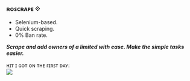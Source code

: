 ### ʀᴏꜱᴄʀᴀᴘᴇ ⟐ ###

* Selenium-based.
* Quick scraping.
* 0% Ban rate.

***Scrape and add owners of a limited with ease. Make the simple tasks easier.***

   ʜɪᴛ ɪ ɢᴏᴛ ᴏɴ ᴛʜᴇ ꜰɪʀꜱᴛ ᴅᴀʏ:
   <br>
   ![](https://i.imgur.com/moPkUcN.png)
